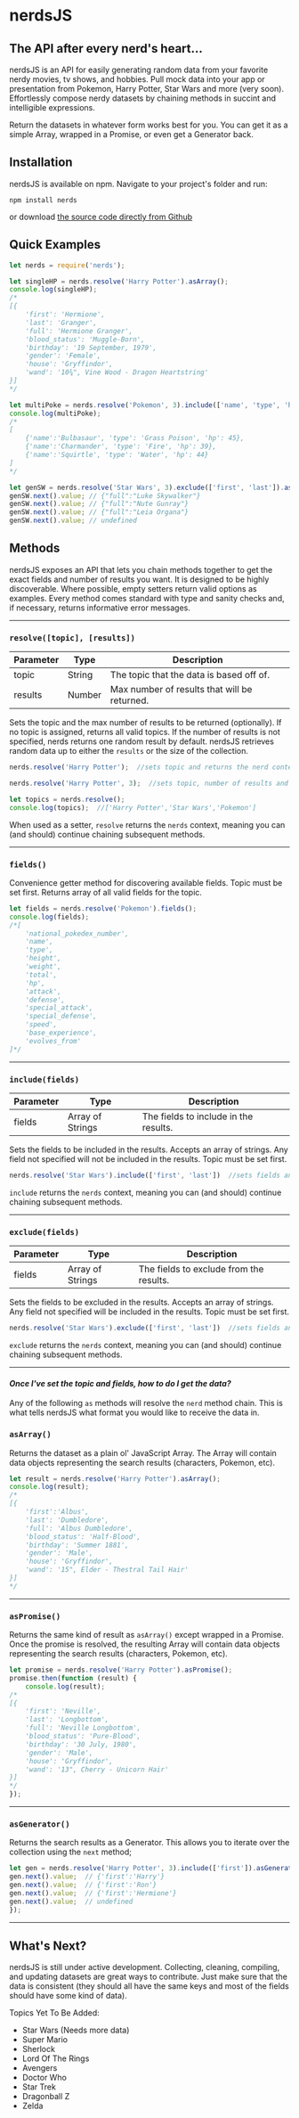 # nerdsJS

## The API after every nerd's heart...

nerdsJS is an API for easily generating random data from your favorite nerdy movies, tv shows, and hobbies. Pull mock data into your app or presentation from Pokemon, Harry Potter, Star Wars and more (very soon). Effortlessly compose nerdy datasets by chaining methods in succint and intelligible expressions.

Return the datasets in whatever form works best for you. You can get it as a simple Array, wrapped in a Promise, or even get a Generator back.

## Installation
nerdsJS is available on npm. Navigate to your project's folder and run:
```
npm install nerds
```
or download [the source code directly from Github](https://github.com/SkyHacks/nerds)

## Quick Examples
```javascript
let nerds = require('nerds');

let singleHP = nerds.resolve('Harry Potter').asArray();
console.log(singleHP);
/*
[{
	'first': 'Hermione',
	'last': 'Granger',
	'full': 'Hermione Granger',
	'blood_status': 'Muggle-Born',
	'birthday': '19 September, 1979',
	'gender': 'Female',
	'house': 'Gryffindor',
	'wand': '10¾", Vine Wood - Dragon Heartstring'
}]
*/

let multiPoke = nerds.resolve('Pokemon', 3).include(['name', 'type', 'hp']).asArray();
console.log(multiPoke);
/*
[
	{'name':'Bulbasaur', 'type': 'Grass Poison', 'hp': 45},
	{'name':'Charmander', 'type': 'Fire', 'hp': 39},
	{'name':'Squirtle', 'type': 'Water', 'hp': 44}
]
*/

let genSW = nerds.resolve('Star Wars', 3).exclude(['first', 'last']).asGenerator();
genSW.next().value; // {"full":"Luke Skywalker"}
genSW.next().value; // {"full":"Nute Gunray"}
genSW.next().value; // {"full":"Leia Organa"}
genSW.next().value; // undefined
```

## Methods

nerdsJS exposes an API that lets you chain methods together to get the exact fields and number of results you want. It is designed to be highly discoverable. Where possible, empty setters return valid options as examples. Every method comes standard with type and sanity checks and, if necessary, returns informative error messages.

---

### `resolve([topic], [results])`

Parameter | Type | Description
---|---|---
topic|String|The topic that the data is based off of.
results|Number|Max number of results that will be returned.

Sets the topic and the max number of results to be returned (optionally). If no topic is assigned, returns all valid topics. If the number of results is not specified, nerds returns one random result by default. nerdsJS retrieves random data up to either the `results` or the size of the collection.

```javascript
nerds.resolve('Harry Potter');  //sets topic and returns the nerd context

nerds.resolve('Harry Potter', 3);  //sets topic, number of results and returns the nerd context

let topics = nerds.resolve();
console.log(topics);  //['Harry Potter','Star Wars','Pokemon']
```

When used as a setter, `resolve` returns the `nerds` context, meaning you can (and should) continue chaining subsequent methods.

---

### `fields()`

Convenience getter method for discovering available fields. Topic must be set first. Returns array of all valid fields for the topic.

```javascript
let fields = nerds.resolve('Pokemon').fields();
console.log(fields);
/*[
	'national_pokedex_number',
	'name',
	'type',
	'height',
	'weight',
	'total',
	'hp',
	'attack',
	'defense',
	'special_attack',
	'special_defense',
	'speed',
	'base_experience',
	'evolves_from'
]*/
```

---

### `include(fields)`

Parameter | Type | Description
---|---|---
fields|Array of Strings|The fields to include in the results.

Sets the fields to be included in the results. Accepts an array of strings. Any field not specified will not be included in the results. Topic must be set first.

```javascript
nerds.resolve('Star Wars').include(['first', 'last'])  //sets fields and returns the nerd context
```

`include` returns the `nerds` context, meaning you can (and should) continue chaining subsequent methods.

---

### `exclude(fields)`

Parameter | Type | Description
---|---|---
fields|Array of Strings|The fields to exclude from the results.

Sets the fields to be excluded in the results. Accepts an array of strings. Any field not specified will be included in the results. Topic must be set first.

```javascript
nerds.resolve('Star Wars').exclude(['first', 'last'])  //sets fields and returns the nerd context
```
`exclude` returns the `nerds` context, meaning you can (and should) continue chaining subsequent methods.

---

#### *Once I've set the topic and fields, how to do I get the data?*

Any of the following `as` methods will resolve the `nerd` method chain. This is what tells nerdsJS what format you would like to receive the data in.

### `asArray()`

Returns the dataset as a plain ol' JavaScript Array. The Array will contain data objects representing the search results (characters, Pokemon, etc).

```javascript
let result = nerds.resolve('Harry Potter').asArray();
console.log(result);
/*
[{
	'first':'Albus',
	'last': 'Dumbledore',
	'full': 'Albus Dumbledore',
	'blood_status': 'Half-Blood',
	'birthday': 'Summer 1881',
	'gender': 'Male',
	'house': 'Gryffindor',
	'wand': '15", Elder - Thestral Tail Hair'
}]
*/
```

---

### `asPromise()`

Returns the same kind of result as `asArray()` except wrapped in a Promise. Once the promise is resolved, the resulting Array will contain data objects representing the search results (characters, Pokemon, etc).

```javascript
let promise = nerds.resolve('Harry Potter').asPromise();
promise.then(function (result) {
	console.log(result);
/*
[{
	'first': 'Neville',
	'last': 'Longbottom',
	'full': 'Neville Longbottom',
	'blood_status': 'Pure-Blood',
	'birthday': '30 July, 1980',
	'gender': 'Male',
	'house': 'Gryffindor',
	'wand': '13", Cherry - Unicorn Hair'
}]
*/
});
```

---

### `asGenerator()`

Returns the search results as a Generator. This allows you to iterate over the collection using the `next` method;

```javascript
let gen = nerds.resolve('Harry Potter', 3).include(['first']).asGenerator();
gen.next().value;  // {'first':'Harry'}
gen.next().value;  // {'first':'Ron'}
gen.next().value;  // {'first':'Hermione'}
gen.next().value;  // undefined
});
```

---

## What's Next?

nerdsJS is still under active development. Collecting, cleaning, compiling, and updating datasets are great ways to contribute. Just make sure that the data is consistent (they should all have the same keys and most of the fields should have some kind of data).

Topics Yet To Be Added:
- Star Wars (Needs more data)
- Super Mario
- Sherlock
- Lord Of The Rings
- Avengers
- Doctor Who
- Star Trek
- Dragonball Z
- Zelda